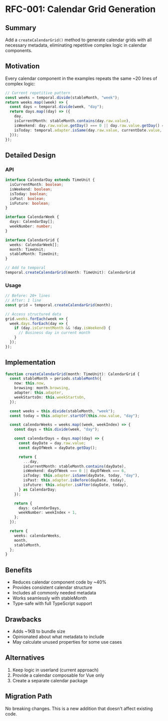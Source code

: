 # RFC-001: Calendar Grid Generation

## Summary

Add a `createCalendarGrid()` method to generate calendar grids with all necessary metadata, eliminating repetitive complex logic in calendar components.

## Motivation

Every calendar component in the examples repeats the same ~20 lines of complex logic:

```typescript
// Current repetitive pattern
const weeks = temporal.divide(stableMonth, "week");
return weeks.map((week) => {
  const days = temporal.divide(week, "day");
  return days.map((day) => ({
    day,
    isCurrentMonth: stableMonth.contains(day.raw.value),
    isWeekend: day.raw.value.getDay() === 0 || day.raw.value.getDay() === 6,
    isToday: temporal.adapter.isSame(day.raw.value, currentDate.value, "day"),
  }));
});
```

## Detailed Design

### API

```typescript
interface CalendarDay extends TimeUnit {
  isCurrentMonth: boolean;
  isWeekend: boolean;
  isToday: boolean;
  isPast: boolean;
  isFuture: boolean;
}

interface CalendarWeek {
  days: CalendarDay[];
  weekNumber: number;
}

interface CalendarGrid {
  weeks: CalendarWeek[];
  month: TimeUnit;
  stableMonth: TimeUnit;
}

// Add to temporal
temporal.createCalendarGrid(month: TimeUnit): CalendarGrid
```

### Usage

```typescript
// Before: 20+ lines
// After: 1 line
const grid = temporal.createCalendarGrid(month);

// Access structured data
grid.weeks.forEach(week => {
  week.days.forEach(day => {
    if (day.isCurrentMonth && !day.isWeekend) {
      // Business day in current month
    }
  });
});
```

## Implementation

```typescript
function createCalendarGrid(month: TimeUnit): CalendarGrid {
  const stableMonth = periods.stableMonth({
    now: this.now,
    browsing: month.browsing,
    adapter: this.adapter,
    weekStartsOn: this.weekStartsOn,
  });

  const weeks = this.divide(stableMonth, "week");
  const today = this.adapter.startOf(this.now.value, "day");

  const calendarWeeks = weeks.map((week, weekIndex) => {
    const days = this.divide(week, "day");

    const calendarDays = days.map((day) => {
      const dayDate = day.raw.value;
      const dayOfWeek = dayDate.getDay();

      return {
        ...day,
        isCurrentMonth: stableMonth.contains(dayDate),
        isWeekend: dayOfWeek === 0 || dayOfWeek === 6,
        isToday: this.adapter.isSame(dayDate, today, "day"),
        isPast: this.adapter.isBefore(dayDate, today),
        isFuture: this.adapter.isAfter(dayDate, today),
      } as CalendarDay;
    });

    return {
      days: calendarDays,
      weekNumber: weekIndex + 1,
    };
  });

  return {
    weeks: calendarWeeks,
    month,
    stableMonth,
  };
}
```

## Benefits

- Reduces calendar component code by ~40%
- Provides consistent calendar structure
- Includes all commonly needed metadata
- Works seamlessly with stableMonth
- Type-safe with full TypeScript support

## Drawbacks

- Adds ~1KB to bundle size
- Opinionated about what metadata to include
- May calculate unused properties for some use cases

## Alternatives

1. Keep logic in userland (current approach)
2. Provide a calendar composable for Vue only
3. Create a separate calendar package

## Migration Path

No breaking changes. This is a new addition that doesn't affect existing code.
